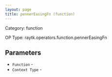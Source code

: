 ```yaml
---
layout: page
title: pennerEasingFn (function)
---
```


Category: function

OP Type: raytk.operators.function.pennerEasingFn

## Parameters

* `Function` - 
* `Context Type` -
